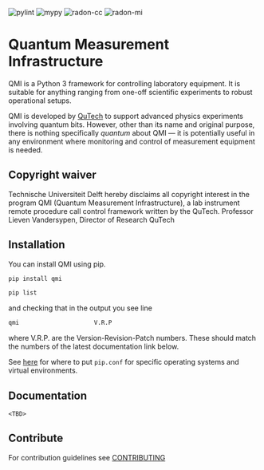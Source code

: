 ![pylint](https://github.com/QuTech-Delft/QMI/tree/main/pylint.svg)
 ![mypy](https://github.com/QuTech-Delft/QMI/tree/main/mypy.svg)
 ![radon-cc](https://github.com/QuTech-Delft/QMI/tree/main/radon-cc.svg)
 ![radon-mi](https://github.com/QuTech-Delft/QMI/tree/main/radon-mi.svg)

# Quantum Measurement Infrastructure

QMI is a Python 3 framework for controlling laboratory equipment. It is suitable for anything ranging from one-off
scientific experiments to robust operational setups.

QMI is developed by [QuTech](https://qutech.nl) to support advanced physics experiments involving quantum bits.
However, other than its name and original purpose, there is nothing specifically *quantum* about QMI — it is potentially
useful in any environment where monitoring and control of measurement equipment is needed.

## Copyright waiver
Technische Universiteit Delft hereby disclaims all copyright interest in the program QMI (Quantum Measurement Infrastructure), a lab instrument remote procedure call control framework written by the QuTech.
Professor Lieven Vandersypen, Director of Research QuTech

## Installation

You can install QMI using pip. 

```sh
pip install qmi
```

```sh
pip list
```
and checking that in the output you see line
```sh
qmi                     V.R.P
```
where V.R.P. are the Version-Revision-Patch numbers. These should match the numbers of the latest documentation link below.

See [here](https://pip.pypa.io/en/stable/user_guide/#configuration) for where to put `pip.conf` for specific operating
systems and virtual environments.

## Documentation

`<TBD>`

## Contribute

For contribution guidelines see [CONTRIBUTING](CONTRIBUTING.md)
